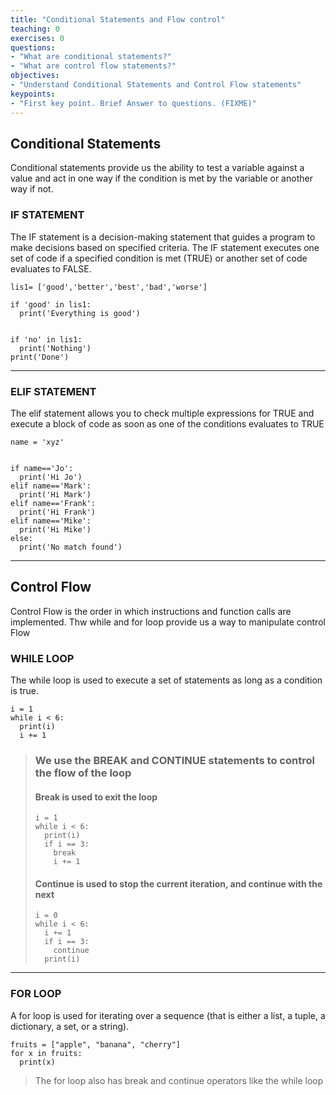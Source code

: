 ```yaml
---
title: "Conditional Statements and Flow control"
teaching: 0
exercises: 0
questions:
- "What are conditional statements?"
- "What are control flow statements?"
objectives:
- "Understand Conditional Statements and Control Flow statements"
keypoints:
- "First key point. Brief Answer to questions. (FIXME)"
---
```

## Conditional Statements
Conditional statements provide us the ability to test a variable against a value and act in one way if the condition is met by the variable or another way if not.

### IF STATEMENT

The IF statement is a decision-making statement that guides a program to make decisions based on specified criteria. The IF statement executes one set of code if a specified condition is met (TRUE) or another set of code evaluates to FALSE.

~~~
lis1= ['good','better','best','bad','worse']

if 'good' in lis1:
  print('Everything is good')


if 'no' in lis1:
  print('Nothing')
print('Done')
~~~

---

### ELIF STATEMENT

The elif statement allows you to check multiple expressions for TRUE and execute a block of code as soon as one of the conditions evaluates to TRUE

~~~
name = 'xyz'


if name=='Jo':
  print('Hi Jo')
elif name=='Mark':
  print('Hi Mark')
elif name=='Frank':
  print('Hi Frank')
elif name=='Mike':
  print('Hi Mike')
else:
  print('No match found')
~~~

---
## Control Flow
Control Flow is the order in which instructions and function calls are implemented. Thw while and for loop provide us a way to manipulate control Flow

### WHILE LOOP

The while loop is used to execute a set of statements as long as a condition is true.

~~~
i = 1
while i < 6:
  print(i)
  i += 1
~~~
> ### We use the BREAK and CONTINUE statements to control the flow of the loop
> #### Break is used to exit the loop
> ~~~
> i = 1
> while i < 6:
>   print(i)
>   if i == 3:
>     break
>     i += 1
> ~~~
> #### Continue is used to stop the current iteration, and continue with the next
> ~~~
> i = 0
> while i < 6:
>   i += 1
>   if i == 3:
>     continue
>   print(i)
>   ~~~


---

### FOR LOOP

A for loop is used for iterating over a sequence (that is either a list, a tuple, a dictionary, a set, or a string).

~~~
fruits = ["apple", "banana", "cherry"]
for x in fruits:
  print(x)
~~~
> The for loop also has break and continue operators like the while loop

